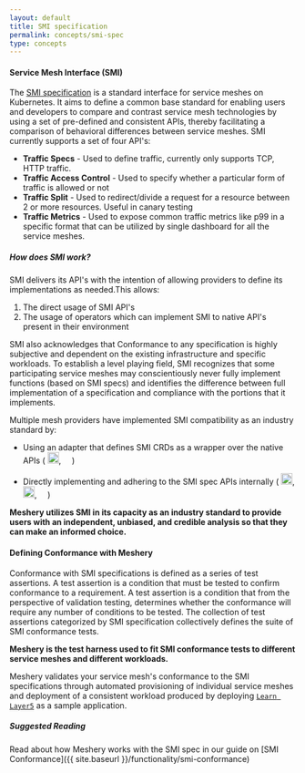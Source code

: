 ```yaml
---
layout: default
title: SMI specification
permalink: concepts/smi-spec
type: concepts
---
```


#### **Service Mesh Interface (SMI)**

The [SMI specification](https://smi-spec.io/) is a standard interface for service meshes on Kubernetes. It aims to define a common base standard for enabling users and developers to compare and contrast service mesh technologies by using a set of pre-defined and consistent APIs, thereby facilitating a comparison of behavioral differences between service meshes. SMI currently supports a set of four API's:

- **Traffic Specs** - Used to define traffic, currently only supports TCP, HTTP traffic.
- **Traffic Access Control** - Used to specify whether a particular form of traffic is allowed or not
- **Traffic Split** - Used to redirect/divide a request for a resource between 2 or more resources. Useful in canary testing
- **Traffic Metrics** - Used to expose common traffic metrics like p99 in a specific format that can be utilized by single dashboard for all the service meshes.

##### **How does SMI work?**

SMI delivers its API's with the intention of allowing providers to define its implementations as needed.This allows:
1. The direct usage of SMI API's
2. The usage of operators which can implement SMI to native API's present in their environment

SMI also acknowledges that Conformance to any specification is highly subjective and dependent on the existing infrastructure and specific workloads. To establish a level playing field, SMI recognizes that some participating service meshes may conscientiously never fully implement functions (based on SMI specs) and identifies the difference between full implementation of a specification and compliance with the portions that it implements.

Multiple mesh providers have implemented SMI compatibility as an industry standard by:
- Using an adapter that defines SMI CRDs as a wrapper over the native APIs ( <img src="{{ site.baseurl }}/assets/img/service-meshes/consul.svg" style="width:20px" />, <img src="{{ site.baseurl }}/assets/img/service-meshes/istio.svg" style="width:15px" />)

- Directly implementing and adhering to the SMI spec APIs internally ( <img src="{{ site.baseurl }}/assets/img/service-meshes/linkerd.svg" style="width:20px" />, <img src="{{ site.baseurl }}/assets/img/service-meshes/osm.svg" style="width:20px" />, <img src="{{ site.baseurl }}/assets/img/service-meshes/maesh.svg" style="width:15px" />)

**Meshery utilizes SMI in its capacity as an industry standard to provide users with an independent, unbiased, and credible analysis so that they can make an informed choice.**

#### **Defining Conformance with Meshery**

Conformance with SMI specifications is defined as a series of test assertions. A test assertion is a condition that must be tested to confirm conformance to a requirement. A test assertion is a condition that from the perspective of validation testing, determines whether the conformance will require any number of conditions to be tested. The collection of test assertions categorized by SMI specification collectively defines the suite of SMI conformance tests.

**Meshery is the test harness used to fit SMI conformance tests to different service meshes and different workloads.**

Meshery validates your service mesh's conformance to the SMI specifications through automated provisioning of individual service meshes and deployment of a consistent workload produced by deploying [`Learn Layer5`](https://github.com/layer5io/learn-layer5) as a sample application. 

##### **Suggested Reading**

Read about how Meshery works with the SMI spec in our guide on [SMI Conformance]({{ site.baseurl }}/functionality/smi-conformance)